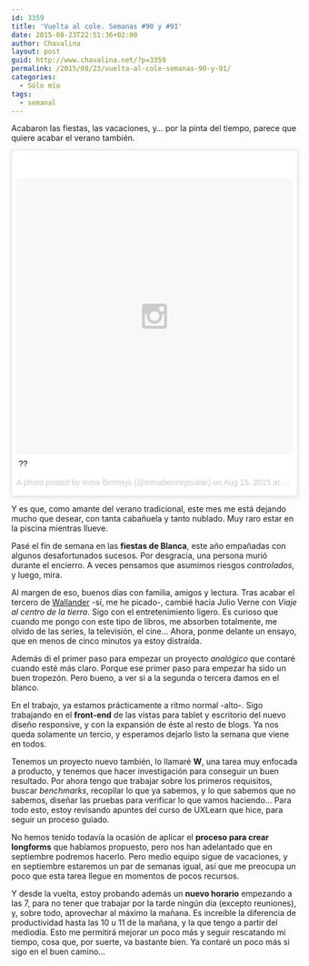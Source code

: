 ```yaml
---
id: 3359
title: 'Vuelta al cole. Semanas #90 y #91'
date: 2015-08-23T22:51:36+02:00
author: Chavalina
layout: post
guid: http://www.chavalina.net/?p=3359
permalink: /2015/08/23/vuelta-al-cole-semanas-90-y-91/
categories:
  - Sólo mío
tags:
  - semanal
---
```

Acabaron las fiestas, las vacaciones, y&#8230; por la pinta del tiempo, parece que quiere acabar el verano también.

<blockquote class="instagram-media" data-instgrm-captioned data-instgrm-version="4" style=" background:#FFF; border:0; border-radius:3px; box-shadow:0 0 1px 0 rgba(0,0,0,0.5),0 1px 10px 0 rgba(0,0,0,0.15); margin: 1px; max-width:658px; padding:0; width:99.375%; width:-webkit-calc(100% - 2px); width:calc(100% - 2px);"><div style="padding:8px;"> <div style=" background:#F8F8F8; line-height:0; margin-top:40px; padding:50% 0; text-align:center; width:100%;"> <div style=" background:url(data:image/png;base64,iVBORw0KGgoAAAANSUhEUgAAACwAAAAsCAMAAAApWqozAAAAGFBMVEUiIiI9PT0eHh4gIB4hIBkcHBwcHBwcHBydr+JQAAAACHRSTlMABA4YHyQsM5jtaMwAAADfSURBVDjL7ZVBEgMhCAQBAf//42xcNbpAqakcM0ftUmFAAIBE81IqBJdS3lS6zs3bIpB9WED3YYXFPmHRfT8sgyrCP1x8uEUxLMzNWElFOYCV6mHWWwMzdPEKHlhLw7NWJqkHc4uIZphavDzA2JPzUDsBZziNae2S6owH8xPmX8G7zzgKEOPUoYHvGz1TBCxMkd3kwNVbU0gKHkx+iZILf77IofhrY1nYFnB/lQPb79drWOyJVa/DAvg9B/rLB4cC+Nqgdz/TvBbBnr6GBReqn/nRmDgaQEej7WhonozjF+Y2I/fZou/qAAAAAElFTkSuQmCC); display:block; height:44px; margin:0 auto -44px; position:relative; top:-22px; width:44px;"></div></div> <p style=" margin:8px 0 0 0; padding:0 4px;"> <a href="https://instagram.com/p/6ab4JPNst8/" style=" color:#000; font-family:Arial,sans-serif; font-size:14px; font-style:normal; font-weight:normal; line-height:17px; text-decoration:none; word-wrap:break-word;" target="_top">??</a></p> <p style=" color:#c9c8cd; font-family:Arial,sans-serif; font-size:14px; line-height:17px; margin-bottom:0; margin-top:8px; overflow:hidden; padding:8px 0 7px; text-align:center; text-overflow:ellipsis; white-space:nowrap;">A photo posted by Inma Bermejo (@inmabermejosalar) on <time style=" font-family:Arial,sans-serif; font-size:14px; line-height:17px;" datetime="2015-08-15T17:51:44+00:00">Aug 15, 2015 at 10:51am PDT</time></p></div></blockquote>
<script async defer src="//platform.instagram.com/en_US/embeds.js"></script>


Y es que, como amante del verano tradicional, este mes me está dejando mucho que desear, con tanta cabañuela y tanto nublado. Muy raro estar en la piscina mientras llueve.

Pasé el fin de semana en las **fiestas de Blanca**, este año empañadas con algunos desafortunados sucesos. Por desgracia, una persona murió durante el encierro. A veces pensamos que asumimos riesgos _controlados_, y luego, mira. 

Al margen de eso, buenos días con familia, amigos y lectura. Tras acabar el tercero de [Wallander](http://www.amazon.es/s/ref=as_li_ss_tl?_encoding=UTF8&camp=3626&creative=24822&field-keywords=Henning%20Mankell%20andanzas&linkCode=ur2&tag=chavadiari-21&url=search-alias%3Ddigital-text) -sí, me he picado-, cambié hacia Julio Verne con _Viaje al centro de la tierra_. Sigo con el entretenimiento ligero. Es curioso que cuando me pongo con este tipo de libros, me absorben totalmente, me olvido de las series, la televisión, el cine&#8230; Ahora, ponme delante un ensayo, que en menos de cinco minutos ya estoy distraída.

Además di el primer paso para empezar un proyecto _analógico_ que contaré cuando esté más claro. Porque ese primer paso para empezar ha sido un buen tropezón. Pero bueno, a ver si a la segunda o tercera damos en el blanco.

En el trabajo, ya estamos prácticamente a ritmo normal -alto-. Sigo trabajando en el **front-end** de las vistas para tablet y escritorio del nuevo diseño responsive, y con la expansión de éste al resto de blogs. Ya nos queda solamente un tercio, y esperamos dejarlo listo la semana que viene en todos.

Tenemos un proyecto nuevo también, lo llamaré **W**, una tarea muy enfocada a producto, y tenemos que hacer investigación para conseguir un buen resultado. Por ahora tengo que trabajar sobre los primeros requisitos, buscar _benchmarks_, recopilar lo que ya sabemos, y lo que sabemos que no sabemos, diseñar las pruebas para verificar lo que vamos haciendo&#8230; Para todo esto, estoy revisando apuntes del curso de UXLearn que hice, para seguir un proceso guiado.

No hemos tenido todavía la ocasión de aplicar el **proceso para crear longforms** que habíamos propuesto, pero nos han adelantado que en septiembre podremos hacerlo. Pero medio equipo sigue de vacaciones, y en septiembre estaremos un par de semanas igual, así que me preocupa un poco que esta tarea llegue en momentos de pocos recursos.

Y desde la vuelta, estoy probando además un **nuevo horario** empezando a las 7, para no tener que trabajar por la tarde ningún día (excepto reuniones), y, sobre todo, aprovechar al máximo la mañana. Es increíble la diferencia de productividad hasta las 10 u 11 de la mañana, y la que tengo a partir del mediodía. Esto me permitirá mejorar un poco más y seguir rescatando mi tiempo, cosa que, por suerte, va bastante bien. Ya contaré un poco más si sigo en el buen camino&#8230;
